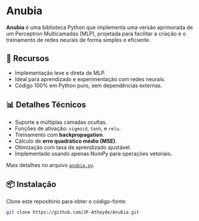 # Anubia

**Anubia** é uma biblioteca Python que implementa uma versão aprimorada de um Perceptron Multicamadas (MLP), projetada para facilitar a criação e o treinamento de redes neurais de forma simples e eficiente.

## 🚀 Recursos

- Implementação leve e direta de MLP.
- Ideal para aprendizado e experimentação com redes neurais.
- Código 100% em Python puro, sem dependências externas.

## 📊 Detalhes Técnicos

- Suporte a múltiplas camadas ocultas.
- Funções de ativação: `sigmoid`, `tanh`, e `relu`.
- Treinamento com **backpropagation**.
- Cálculo de **erro quadrático médio (MSE)**.
- Otimização com taxa de aprendizado ajustável.
- Implementado usando apenas NumPy para operações vetoriais.

Mais detalhes no arquivo [`anubia.py`](https://github.com/JF-Athayde/Anubia/blob/main/anubia.py).

## 📦 Instalação

Clone este repositório para obter o código-fonte:

```bash
git clone https://github.com/JF-Athayde/Anubia.git
